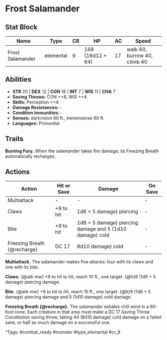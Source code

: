 # Frost Salamander

## Stat Block

| Name | Type | CR | HP | AC | Speed |
|------|------|----|----|----|-------|
| Frost Salamander | elemental | 9 | 168 (16d12 + 64) | 17 | walk 60, burrow 40, climb 40 |

## Abilities

- **STR** 20 | **DEX** 12 | **CON** 18 | **INT** 7 | **WIS** 11 | **CHA** 7
- **Saving Throws:** CON ++8, WIS ++4  
- **Skills:** Perception ++4  
- **Damage Resistances:** -  
- **Condition Immunities:** -  
- **Senses:** darkvision 60 ft., tremorsense 60 ft.  
- **Languages:** Primordial

## Traits

**Burning Fury.** When the salamander takes fire damage, its Freezing Breath automatically recharges.


## Actions

| Action | Hit or Save | Damage | On Save |
|--------|--------------|--------|----------|
| Multiattack | - | - | - |
| Claws | +9 to hit | 1d6 + 5 damage) piercing | - |
| Bite | +9 to hit | 1d8 + 5 damage) piercing damage and 5 (1d10 damage) cold | - |
| Freezing Breath {@recharge} | DC 17 | 8d10 damage) cold | - |

**Multiattack.** The salamander makes five attacks: four with its claws and one with its bite.

**Claws.** {@atk mw} +9 to hit to hit, reach 10 ft., one target. {@h}8 (1d6 + 5 damage) piercing damage.

**Bite.** {@atk mw} +9 to hit to hit, reach 15 ft., one target. {@h}9 (1d8 + 5 damage) piercing damage and 5 (1d10 damage) cold damage.

**Freezing Breath {@recharge}.** The salamander exhales chill wind in a 60-foot cone. Each creature in that area must make a DC 17 Saving Throw Constitution saving throw, taking 44 (8d10 damage) cold damage on a failed save, or half as much damage on a successful one.


^Tags: #combat_ready #monster #type_elemental #cr_9